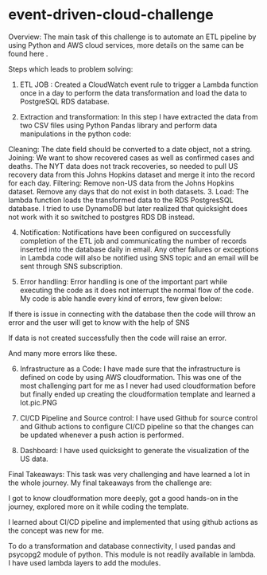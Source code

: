 # event-driven-cloud-challenge

Overview:
The main task of this challenge is to automate an ETL pipeline by using Python and AWS cloud services, more details on the same can be found here .

Steps which leads to problem solving:
1. ETL JOB : Created a CloudWatch event rule to trigger a Lambda function once in a day to perform the data transformation and load the data to PostgreSQL RDS database.

2. Extraction and transformation: In this step I have extracted the data from two CSV files using Python Pandas library and perform data manipulations in the python code:

Cleaning: The date field should be converted to a date object, not a string.
Joining: We want to show recovered cases as well as confirmed cases and deaths. The NYT data does not track recoveries, so needed to pull US recovery data from this Johns Hopkins dataset and merge it into the record for each day.
Filtering: Remove non-US data from the Johns Hopkins dataset. Remove any days that do not exist in both datasets.
3. Load: The lambda function loads the transformed data to the RDS PostgresSQL database. I tried to use DynamoDB but later realized that quicksight does not work with it so switched to postgres RDS DB instead.

4. Notification: Notifications have been configured on successfully completion of the ETL job and communicating the number of records inserted into the database daily in email. Any other failures or exceptions in Lambda code will also be notified using SNS topic and an email will be sent through SNS subscription.

5. Error handling: Error handling is one of the important part while executing the code as it does not interrupt the normal flow of the code. My code is able handle every kind of errors, few given below:

If there is issue in connecting with the database then the code will throw an error and the user will get to know with the help of SNS

If data is not created successfully then the code will raise an error.

And many more errors like these.

6. Infrastructure as a Code: I have made sure that the infrastructure is defined on code by using AWS cloudformation. This was one of the most challenging part for me as I never had used cloudformation before but finally ended up creating the cloudformation template and learned a lot.pic.PNG

7. CI/CD Pipeline and Source control: I have used Github for source control and Github actions to configure CI/CD pipeline so that the changes can be updated whenever a push action is performed.

8. Dashboard: I have used quicksight to generate the visualization of the US data.

Final Takeaways:
This task was very challenging and have learned a lot in the whole journey. My final takeaways from the challenge are:

I got to know cloudformation more deeply, got a good hands-on in the journey, explored more on it while coding the template.

I learned about CI/CD pipeline and implemented that using github actions as the concept was new for me.

To do a transformation and database connectivity, I used pandas and psycopg2 module of python. This module is not readily available in lambda. I have used lambda layers to add the modules.
